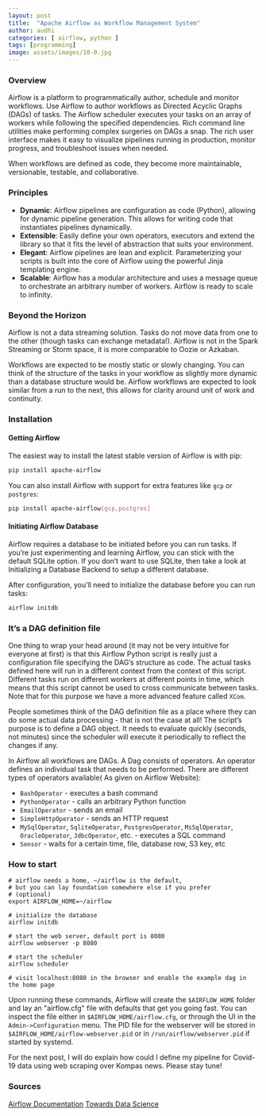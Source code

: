 ```yaml
---
layout: post
title:  "Apache Airflow as Workflow Management System"
author: audhi
categories: [ airflow, python ]
tags: [programming]
image: assets/images/10-0.jpg
---
```


### Overview
Airflow is a platform to programmatically author, schedule and monitor workflows. Use Airflow to author workflows as Directed Acyclic Graphs (DAGs) of tasks. The Airflow scheduler executes your tasks on an array of workers while following the specified dependencies. Rich command line utilities make performing complex surgeries on DAGs a snap. The rich user interface makes it easy to visualize pipelines running in production, monitor progress, and troubleshoot issues when needed.

When workflows are defined as code, they become more maintainable, versionable, testable, and collaborative.

### Principles
- **Dynamic**: Airflow pipelines are configuration as code (Python), allowing for dynamic pipeline generation. This allows for writing code that instantiates pipelines dynamically.
- **Extensible**: Easily define your own operators, executors and extend the library so that it fits the level of abstraction that suits your environment.
- **Elegant**: Airflow pipelines are lean and explicit. Parameterizing your scripts is built into the core of Airflow using the powerful Jinja templating engine.
- **Scalable**: Airflow has a modular architecture and uses a message queue to orchestrate an arbitrary number of workers. Airflow is ready to scale to infinity.

### Beyond the Horizon
Airflow is not a data streaming solution. Tasks do not move data from one to the other (though tasks can exchange metadata!). Airflow is not in the Spark Streaming or Storm space, it is more comparable to Oozie or Azkaban.

Workflows are expected to be mostly static or slowly changing. You can think of the structure of the tasks in your workflow as slightly more dynamic than a database structure would be. Airflow workflows are expected to look similar from a run to the next, this allows for clarity around unit of work and continuity.

### Installation
#### Getting Airflow
The easiest way to install the latest stable version of Airflow is with pip:
```bash
pip install apache-airflow
```
You can also install Airflow with support for extra features like `gcp` or `postgres`:
```bash
pip install apache-airflow[gcp,postgres]
```

#### Initiating Airflow Database
Airflow requires a database to be initiated before you can run tasks. If you’re just experimenting and learning Airflow, you can stick with the default SQLite option. If you don’t want to use SQLite, then take a look at Initializing a Database Backend to setup a different database.

After configuration, you’ll need to initialize the database before you can run tasks:
```bash
airflow initdb
```

### It’s a DAG definition file
One thing to wrap your head around (it may not be very intuitive for everyone at first) is that this Airflow Python script is really just a configuration file specifying the DAG’s structure as code. The actual tasks defined here will run in a different context from the context of this script. Different tasks run on different workers at different points in time, which means that this script cannot be used to cross communicate between tasks. Note that for this purpose we have a more advanced feature called `XCom`.

People sometimes think of the DAG definition file as a place where they can do some actual data processing - that is not the case at all! The script’s purpose is to define a DAG object. It needs to evaluate quickly (seconds, not minutes) since the scheduler will execute it periodically to reflect the changes if any.

In Airflow all workflows are DAGs. A Dag consists of operators. An operator defines an individual task that needs to be performed. There are different types of operators available( As given on Airflow Website):
- `BashOperator` - executes a bash command
- `PythonOperator` - calls an arbitrary Python function
- `EmailOperator` - sends an email
- `SimpleHttpOperator` - sends an HTTP request
- `MySqlOperator`, `SqliteOperator`, `PostgresOperator`, `MsSqlOperator`, `OracleOperator`, `JdbcOperator`, etc. - executes a SQL command
- `Sensor` - waits for a certain time, file, database row, S3 key, etc

### How to start
```python3
# airflow needs a home, ~/airflow is the default,
# but you can lay foundation somewhere else if you prefer
# (optional)
export AIRFLOW_HOME=~/airflow

# initialize the database
airflow initdb

# start the web server, default port is 8080
airflow webserver -p 8080

# start the scheduler
airflow scheduler

# visit localhost:8080 in the browser and enable the example dag in the home page
```
Upon running these commands, Airflow will create the `$AIRFLOW_HOME` folder and lay an "airflow.cfg" file with defaults that get you going fast. You can inspect the file either in `$AIRFLOW_HOME/airflow.cfg`, or through the UI in the `Admin->Configuration` menu. The PID file for the webserver will be stored in `$AIRFLOW_HOME/airflow-webserver.pid` or in `/run/airflow/webserver.pid` if started by systemd.

For the next post, I will do explain how could I define my pipeline for Covid-19 data using web scraping over Kompas news. Please stay tune!

### Sources
<a target="_blank" href="https://airflow.readthedocs.io/en/stable/i" class="btn btn-danger">Airflow Documentation</a> <a target="_blank" href="https://towardsdatascience.com/getting-started-with-apache-airflow-df1aa77d7b1b#:~:text=Airflow%20is%20a%20platform%20to,while%20following%20the%20specified%20dependencies." class="btn btn-warning">Towards Data Science</a>
